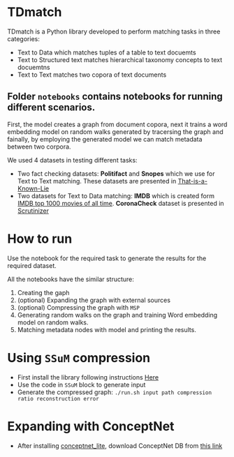# TDmatch

TDmatch is a Python library developed to perform matching tasks in three categories:
 * Text to Data which matches tuples of a table to text docuemts
 * Text to Structured text matches hierarchical taxonomy concepts to text docuemtns
 * Text to Text matches two copora of text documents


## Folder `notebooks` contains notebooks for running different scenarios.

First, the model creates a graph from document copora, next it trains a word embedding model on random walks generated by tracersing the graph and fainally, by employing the generated model we can match metadata between two corpora.


We used 4 datasets in testing different tasks:
 * Two fact checking datasets: **Politifact** and **Snopes** which we use for Text to Text matching. These datasets are presented in [That-is-a-Known-Lie](https://github.com/sshaar/That-is-a-Known-Lie)
 * Two datasets for Text to Data matching: **IMDB** which is created form  [IMDB top 1000 movies of all time](https://www.imdb.com/search/title/?groups=top_1000&sort=user_rating,desc&view=simple). **CoronaCheck** dataset is presented in [Scrutinizer](https://github.com/geokaragiannis/statchecker)


# How to run
Use the notebook for the required task to generate the results for the required dataset.

All the notebooks have the similar structure:

1. Creating the gaph
2. (optional) Expanding the graph with external sources
3. (optional) Compressing the graph with `MSP`
4. Generating random walks on the graph and training Word embedding model on random walks.  
5. Matching metadata nodes with model and printing the results. 



# Using `SSuM` compression
* First install the library following instructions [Here](https://github.com/KyuhanLee/SSumM)
* Use the code in `SSuM` block to generate input
* Generate the compressed graph: ``./run.sh input path compression ratio reconstruction error``  



# Expanding with ConceptNet
* After installing [conceptnet_lite](https://github.com/ldtoolkit/conceptnet-lite), download ConceptNet DB from [this link](https://conceptnet-lite.fra1.cdn.digitaloceanspaces.com/conceptnet.db.zip)



